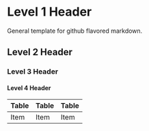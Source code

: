 <!-- ========================================.======================================== -->

# Level 1 Header

General template for github flavored markdown.

<!-- ============================================================ -->

## Level 2 Header

### Level 3 Header

#### Level 4 Header

Table|Table|Table
---|---|---
Item|Item|Item


<!-- ========================================.======================================== -->
